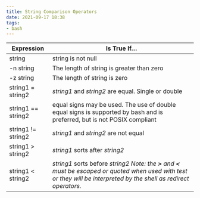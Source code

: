 ```yaml
---
title: String Comparison Operators
date: 2021-09-17 18:38
tags:
- bash
---
```


| Expression         | Is True If…                                                                                                                                                                         |
|--------------------|-------------------------------------------------------------------------------------------------------------------------------------------------------------------------------------|
| string             | string is not null                                                                                                                                                                  |
| -n string          | The length of string is greater than zero                                                                                                                                           |
| -z string          | The length of string is zero                                                                                                                                                        |
| string1 = string2  | *string1* and *string2* are equal. Single or double                                                                                                                                 |
| string1 == string2 | equal signs may be used. The use of double equal                                                            signs is supported by bash and is preferred, but is not POSIX compliant |
| string1 != string2 | *string1* and *string2* are not equal                                                                                                                                               |
| string1 > string2  | *string1* sorts after *string2*                                                                                                                                                     |
| string1 < string2  | *string1* sorts before *string2* *Note: the **>** and **<** must be escaped or quoted when used with test or they will be interpreted by the shell as redirect operators.*          |
